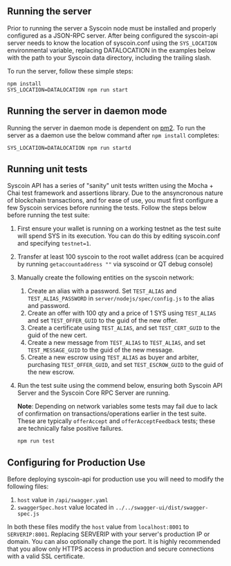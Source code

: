 ## Running the server
Prior to running the server a Syscoin node must be installed and properly configured as a JSON-RPC server. After being configured the syscoin-api server 
needs to know the location of syscoin.conf using the `SYS_LOCATION` environmental variable, replacing DATALOCATION in the examples below 
with the path to your Syscoin data directory, including the trailing slash.

To run the server, follow these simple steps:

```
npm install
SYS_LOCATION=DATALOCATION npm run start
```

## Running the server in daemon mode
Running the server in daemon mode is dependent on [pm2](https://www.npmjs.com/package/pm2). To run the server as a daemon use the below command after `npm install` completes:

```
SYS_LOCATION=DATALOCATION npm run startd
```

## Running unit tests
Syscoin API has a series of "sanity" unit tests written using the Mocha + Chai test framework and assertions library.
Due to the ansyncronous nature of blockchain transactions, and for ease of use, you must first configure a few Syscoin 
services before running the tests. Follow the steps below before running the test suite:

1. First ensure your wallet is running on a working testnet as the test suite will spend SYS in its execution. You can do this by 
editing syscoin.conf and specifying `testnet=1`.
1. Transfer at least 100 syscoin to the root wallet address (can be acquired by running `getaccountaddress ""` via syscoind 
or QT debug console)
1. Manually create the following entities on the syscoin network:
    1. Create an alias with a password. Set `TEST_ALIAS` and `TEST_ALIAS_PASSWORD` in `server/nodejs/spec/config.js` to the alias and password.
    1. Create an offer with 100 qty and a price of 1 SYS using `TEST_ALIAS` and set `TEST_OFFER_GUID` to the guid of the new offer.
    1. Create a certificate using `TEST_ALIAS`, and set `TEST_CERT_GUID` to the guid of the new cert.
    1. Create a new message from `TEST_ALIAS` to `TEST_ALIAS`, and set `TEST_MESSAGE_GUID` to the guid of the new message.
    1. Create a new escrow using `TEST_ALIAS` as buyer and arbiter, purchasing `TEST_OFFER_GUID`, and set `TEST_ESCROW_GUID` to the guid of the new escrow.
1. Run the test suite using the commend below, ensuring both Syscoin API Server and the Syscoin Core RPC Server are running. 

   **Note**: Depending on network variables some tests may fail due to lack of confirmation on transactions/operations earlier in 
     the test suite. These are typically `offerAccept` and `offerAcceptFeedback` tests; these are technically false 
     positive failures.
   ```
   npm run test
   ```

## Configuring for Production Use
Before deploying syscoin-api for production use you will need to modify the following files:

1. `host` value in `/api/swagger.yaml`
1. `swaggerSpec.host` value located in `../../swagger-ui/dist/swagger-spec.js` 
 
In both these files modify the `host` value from `localhost:8001` to `SERVERIP:8001`. Replacing SERVERIP with your server's 
production IP or domain. You can also optionally change the port. It is highly recommended that you allow only HTTPS 
access in production and secure connections with a valid SSL certificate.